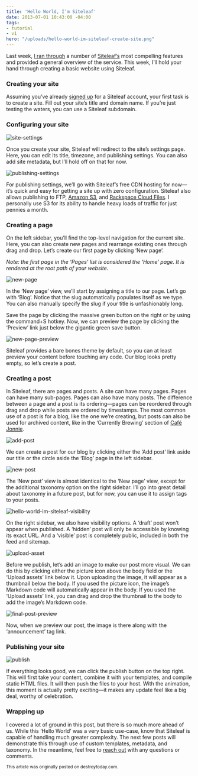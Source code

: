 ```yaml
---
title: 'Hello World, I’m Siteleaf'
date: 2013-07-01 10:43:00 -04:00
tags:
- tutorial
- v1
hero: "/uploads/hello-world-im-siteleaf-create-site.png"
---
```


Last week, [I ran through](/blog/overview) a number of [Siteleaf’s](http://siteleaf.com) most compelling features and provided a general overview of the service. This week, I’ll hold your hand through creating a basic website using Siteleaf.


### Creating your site

Assuming you’ve already [signed up](http://manage.siteleaf.com/signup) for a Siteleaf account, your first task is to create a site. Fill out your site’s title and domain name. If you’re just testing the waters, you can use a Siteleaf subdomain.

### Configuring your site

![site-settings](/uploads/hello-world-im-siteleaf-site-settings.png) 

Once you create your site, Siteleaf will redirect to the site’s settings page. Here, you can edit its title, timezone, and publishing settings. You can also add site metadata, but I’ll hold off on that for now.

![publishing-settings](/uploads/hello-world-im-siteleaf-publishing-settings.png) 

For publishing settings, we’ll go with Siteleaf’s free CDN hosting for now—it’s quick and easy for getting a site up with zero configuration. Siteleaf also allows publishing to FTP, [Amazon S3](http://aws.amazon.com/s3/), and [Rackspace Cloud Files](http://rackspace.com/cloud/files/). I personally use S3 for its ability to handle heavy loads of traffic for just pennies a month.

### Creating a page

On the left sidebar, you’ll find the top-level navigation for the current site. Here, you can also create new pages and rearrange existing ones through drag and drop. Let’s create our first page by clicking ‘New page’.

*Note: the first page in the ‘Pages’ list is considered the ‘Home’ page. It is rendered at the root path of your website.*

![new-page](/uploads/hello-world-im-siteleaf-new-page.png) 

In the ‘New page’ view, we’ll start by assigning a title to our page. Let’s go with ‘Blog’. Notice that the slug automatically populates itself as we type. You can also manually specify the slug if your title is unfashionably long.

Save the page by clicking the massive green button on the right or by using the command+S hotkey. Now, we can preview the page by clicking the ‘Preview’ link just below the gigantic green save button.

![new-page-preview](/uploads/hello-world-im-siteleaf-new-page-preview.png) 

Siteleaf provides a bare bones theme by default, so you can at least preview your content before touching any code. Our blog looks pretty empty, so let’s create a post.

### Creating a post

In Siteleaf, there are pages and posts. A site can have many pages. Pages can have many sub-pages. Pages can also have many posts. The difference between a page and a post is its ordering—pages can be reordered through drag and drop while posts are ordered by timestamps. The most common use of a post is for a blog, like the one we’re creating, but posts can also be used for archived content, like in the ‘Currently Brewing’ section of [Café Jonnie](http://www.cafejonnie.com/).

![add-post](/uploads/hello-world-im-siteleaf-add-post.png) 

We can create a post for our blog by clicking either the ‘Add post’ link aside our title or the circle aside the ‘Blog’ page in the left sidebar.

![new-post](/uploads/hello-world-im-siteleaf-new-post.png) 

The ‘New post’ view is almost identical to the ‘New page’ view, except for the additional taxonomy option on the right sidebar. I’ll go into great detail about taxonomy in a future post, but for now, you can use it to assign tags to your posts.

![hello-world-im-siteleaf-visibility](/uploads/hello-world-im-siteleaf-visibility.png) 

On the right sidebar, we also have visibility options. A ‘draft’ post won’t appear when published. A ‘hidden’ post will only be accessible by knowing its exact URL. And a ‘visible’ post is completely public, included in both the feed and sitemap.

![upload-asset](/uploads/hello-world-im-siteleaf-upload-asset.png) 

Before we publish, let’s add an image to make our post more visual. We can do this by clicking either the picture icon above the body field or the ‘Upload assets’ link below it. Upon uploading the image, it will appear as a thumbnail below the body. If you used the picture icon, the image’s Markdown code will automatically appear in the body. If you used the ‘Upload assets’ link, you can drag and drop the thumbnail to the body to add the image’s Markdown code.

![final-post-preview](/uploads/hello-world-im-siteleaf-final-post-preview.jpg) 

Now, when we preview our post, the image is there along with the ‘announcement’ tag link.

### Publishing your site

![publish](/uploads/hello-world-im-siteleaf-publish.png) 

If everything looks good, we can click the publish button on the top right. This will first take your content, combine it with your templates, and compile static HTML files. It will then push the files to your host. With the animation, this moment is actually pretty exciting—it makes any update feel like a big deal, worthy of celebration.

### Wrapping up

I covered a lot of ground in this post, but there is so much more ahead of us. While this ‘Hello World’ was a very basic use-case, know that Siteleaf is capable of handling much greater complexity. The next few posts will demonstrate this through use of custom templates, metadata, and taxonomy. In the meantime, feel free to [reach out](http://twitter.com/siteleaf) with any questions or comments.

<small>This article was originally posted on destroytoday.com.</small>
